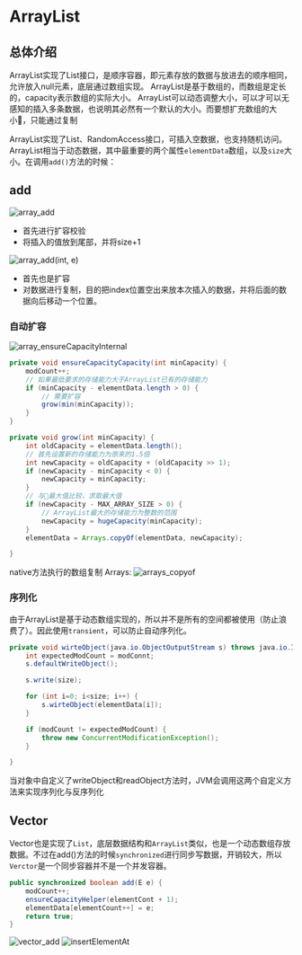 # ArrayList

## 总体介绍

ArrayList实现了List接口，是顺序容器，即元素存放的数据与放进去的顺序相同，允许放入null元素，底层通过数组实现。
ArrayList是基于数组的，而数组是定长的，capacity表示数组的实际大小。
ArrayList可以动态调整大小，可以才可以无感知的插入多条数据，也说明其必然有一个默认的大小。而要想扩充数组的大小，只能通过复制

ArrayList实现了List、RandomAccess接口，可插入空数据，也支持随机访问。
ArrayList相当于动态数据，其中最重要的两个属性`elementData`数组，以及`size`大小。在调用`add()`方法的时候：

## add

![array_add](/img/array_add.png)

- 首先进行扩容校验
- 将插入的值放到尾部，并将size+1

![array_add(int, e)](/img/array_add_int_e.png)

- 首先也是扩容
- 对数据进行复制，目的把index位置空出来放本次插入的数据，并将后面的数据向后移动一个位置。

### 自动扩容

![array_ensureCapacityInternal](/img/array_ensureCapacityInternal.png)

```java
private void ensureCapacityCapacity(int minCapacity) {
    modCount++;
    // 如果最低要求的存储能力大于ArrayList已有的存储能力
    if (minCapacity - elementData.length > 0) {
        // 需要扩容
        grow(min(minCapacity));
    }
}
```

```java
private void grow(int minCapacity) {
    int oldCapacity = elementData.length();
    // 首先设置新的存储能力为原来的1.5倍
    int newCapacity = oldCapacity + (oldCapacity >> 1);
    if (newCapacity - minCapacity < 0) {
        newCapacity = minCapacity;
    }
    // 与最大值比较，求取最大值
    if (newCapacity - MAX_ARRAY_SIZE > 0) {
        // ArrayList最大的存储能力为整数的范围
        newCapacity = hugeCapacity(minCapacity);
    }
    elementData = Arrays.copyOf(elementData, newCapacity);

}
```

native方法执行的数组复制
Arrays:
![arrays_copyof](/img/arrays_copyof.png)

### 序列化

由于ArrayList是基于动态数组实现的，所以并不是所有的空间都被使用（防止浪费了）。因此使用`transient`，可以防止自动序列化。

```java
private void wirteObject(java.io.ObjectOutputStream s) throws java.io.IOException{
    int expectedModCount = modConnt;
    s.defaultWriteObject();

    s.write(size);

    for (int i=0; i<size; i++) {
        s.wirteObject(elementData[i]);
    }

    if (modCount != expectedModCount) {
        throw new ConcurrentModificationException();
    }

}
```

当对象中自定义了writeObject和readObject方法时，JVM会调用这两个自定义方法来实现序列化与反序列化

## Vector

Vector也是实现了`List`，底层数据结构和`ArrayList`类似，也是一个动态数组存放数据。不过在add()方法的时候`synchronized`进行同步写数据，开销较大，所以`Verctor`是一个同步容器并不是一个并发容器。

```java
public synchronized boolean add(E e) {
    modCount++;
    ensureCapacityHelper(elementCont + 1);
    elementData[elementCount++] = e;
    return true;
}
```

![vector_add](/img/vector_add.png)
![insertElementAt](/img/insertElementAt.png)